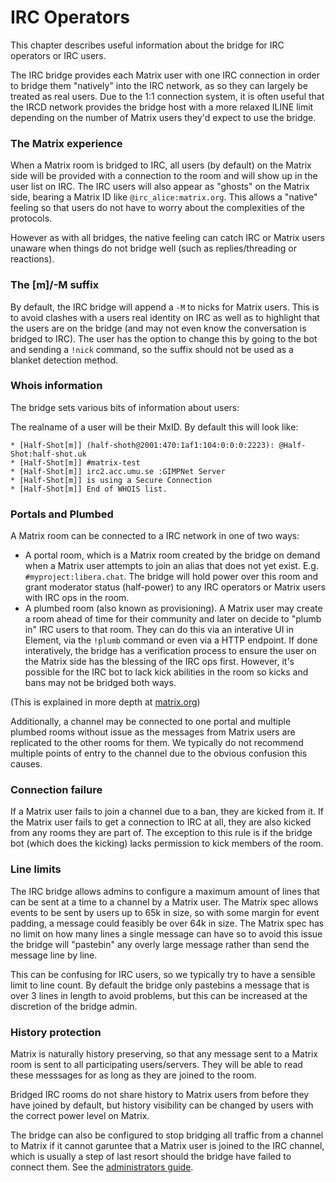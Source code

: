 # IRC Operators

This chapter describes useful information about the bridge for IRC operators or IRC users.

The IRC bridge provides each Matrix user with one IRC connection in order to bridge them "natively"
into the IRC network, as so they can largely be treated as real users. Due to the 1:1 connection system,
it is often useful that the IRCD network provides the bridge host with a more relaxed ILINE limit depending
on the number of Matrix users they'd expect to use the bridge.

### The Matrix experience

When a Matrix room is bridged to IRC, all users (by default) on the Matrix side will be provided with a connection
to the room and will show up in the user list on IRC. The IRC users will also appear as "ghosts" on the Matrix side,
bearing a Matrix ID like `@irc_alice:matrix.org`. This allows a "native" feeling so that users do not have to worry
about the complexities of the protocols. 

However as with all bridges, the native feeling can catch IRC or Matrix users unaware when things do not bridge well
(such as replies/threading or reactions).

### The [m]/-M suffix

By default, the IRC bridge will append a `-M` to nicks for Matrix users. This is to avoid clashes with a users
real identity on IRC as well as to highlight that the users are on the bridge (and may not even know the conversation is bridged to IRC).
The user has the option to change this by going to the bot and sending a `!nick` command, so the suffix should not
be used as a blanket detection method.

### Whois information

The bridge sets various bits of information about users:

The realname of a user will be their MxID. By default this will look like:

```
* [Half-Shot[m]] (half-shoth@2001:470:1af1:104:0:0:0:2223): @Half-Shot:half-shot.uk
* [Half-Shot[m]] #matrix-test
* [Half-Shot[m]] irc2.acc.umu.se :GIMPNet Server
* [Half-Shot[m]] is using a Secure Connection
* [Half-Shot[m]] End of WHOIS list.
```

### Portals and Plumbed

A Matrix room can be connected to a IRC network in one of two ways:

- A portal room, which is a Matrix room created by the bridge on demand when a Matrix user attempts
  to join an alias that does not yet exist. E.g. `#myproject:libera.chat`. The bridge will
  hold power over this room and grant moderator status (half-power) to any IRC operators or Matrix users
  with IRC ops in the room.
- A plumbed room (also known as provisioning). A Matrix user may create a room ahead of time for their
  community and later on decide to "plumb in" IRC users to that room. They can do this via an interative
  UI in Element, via the `!plumb` command or even via a HTTP endpoint. If done interatively, the bridge
  has a verification process to ensure the user on the Matrix side has the blessing of the IRC ops first.
  However, it's possible for the IRC bot to lack kick abilities in the room so kicks and bans may not be
  bridged both ways.

(This is explained in more depth at [matrix.org](https://matrix.org/docs/guides/types-of-bridging#types-of-rooms))

Additionally, a channel may be connected to one portal and multiple plumbed rooms without issue as the 
messages from Matrix users are replicated to the other rooms for them. We typically do not recommend
multiple points of entry to the channel due to the obvious confusion this causes.

### Connection failure

If a Matrix user fails to join a channel due to a ban, they are kicked from it. If the Matrix user
fails to get a connection to IRC at all, they are also kicked from any rooms they are part of. The exception
to this rule is if the bridge bot (which does the kicking) lacks permission to kick members of the room.

### Line limits

The IRC bridge allows admins to configure a maximum amount of lines that can be sent at a time to a channel
by a Matrix user. The Matrix spec allows events to be sent by users up to 65k in size, so with some margin for
event padding, a message could feasibly be over 64k in size. The Matrix spec has no limit on how many lines
a single message can have so to avoid this issue the bridge will "pastebin" any overly large message rather
than send the message line by line.

This can be confusing for IRC users, so we typically try to have a sensible limit to line count. By default
the bridge only pastebins a message that is over 3 lines in length to avoid problems, but this can be increased
at the discretion of the bridge admin.


### History protection

Matrix is naturally history preserving, so that any message sent to a Matrix room is sent to all
participating users/servers. They will be able to read these messsages for as long as they
are joined to the room.

Bridged IRC rooms do not share history to Matrix users from before they have joined by default,
but history visibility can be changed by users with the correct power level on Matrix.

The bridge can also be configured to stop bridging all traffic from a channel to Matrix if it
cannot garuntee that a Matrix user is joined to the IRC channel, which is usually a step of last
resort should the bridge have failed to connect them. See the [administrators guide](administrators_guide.md#enforcing-matrix-users-to-be-connected-to-irc).